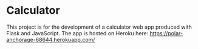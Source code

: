 # Calculator

This project is for the development of a calculator web app produced with Flask and JavaScript. The app is hosted on Heroku here: https://polar-anchorage-68644.herokuapp.com/
